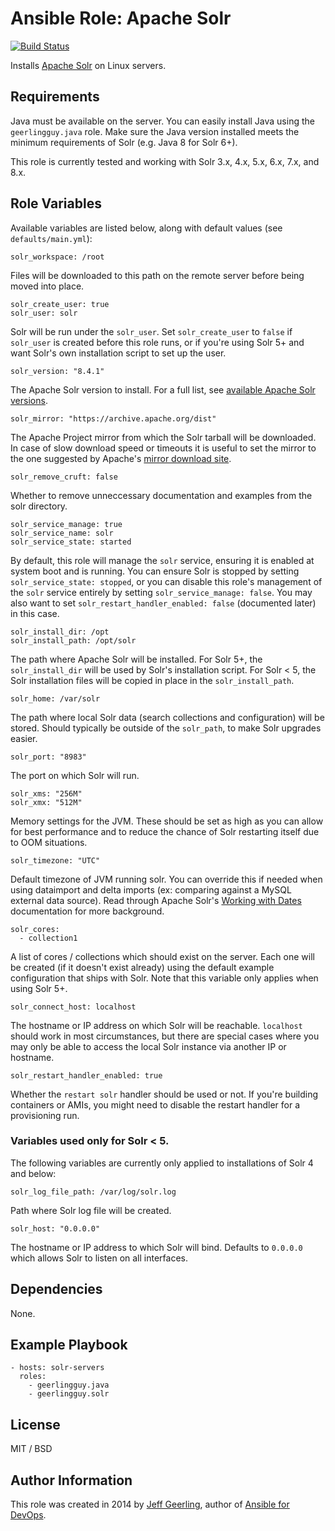 # Ansible Role: Apache Solr

[![Build Status](https://travis-ci.org/geerlingguy/ansible-role-solr.svg?branch=master)](https://travis-ci.org/geerlingguy/ansible-role-solr)

Installs [Apache Solr](http://lucene.apache.org/solr/) on Linux servers.

## Requirements

Java must be available on the server. You can easily install Java using the `geerlingguy.java` role. Make sure the Java version installed meets the minimum requirements of Solr (e.g. Java 8 for Solr 6+).

This role is currently tested and working with Solr 3.x, 4.x, 5.x, 6.x, 7.x, and 8.x.

## Role Variables

Available variables are listed below, along with default values (see `defaults/main.yml`):

    solr_workspace: /root

Files will be downloaded to this path on the remote server before being moved into place.

    solr_create_user: true
    solr_user: solr

Solr will be run under the `solr_user`. Set `solr_create_user` to `false` if `solr_user` is created before this role runs, or if you're using Solr 5+ and want Solr's own installation script to set up the user.

    solr_version: "8.4.1"

The Apache Solr version to install. For a full list, see [available Apache Solr versions](http://archive.apache.org/dist/lucene/solr/).

    solr_mirror: "https://archive.apache.org/dist"

The Apache Project mirror from which the Solr tarball will be downloaded. In case of slow download speed or timeouts it is useful to set the mirror to the one suggested by Apache's [mirror download site](https://www.apache.org/dyn/closer.cgi/lucene/solr/).

    solr_remove_cruft: false

Whether to remove unneccessary documentation and examples from the solr directory.

    solr_service_manage: true
    solr_service_name: solr
    solr_service_state: started

By default, this role will manage the `solr` service, ensuring it is enabled at system boot and is running. You can ensure Solr is stopped by setting `solr_service_state: stopped`, or you can disable this role's management of the `solr` service entirely by setting `solr_service_manage: false`. You may also want to set `solr_restart_handler_enabled: false` (documented later) in this case.

    solr_install_dir: /opt
    solr_install_path: /opt/solr

The path where Apache Solr will be installed. For Solr 5+, the `solr_install_dir` will be used by Solr's installation script. For Solr < 5, the Solr installation files will be copied in place in the `solr_install_path`.

    solr_home: /var/solr

The path where local Solr data (search collections and configuration) will be stored. Should typically be outside of the `solr_path`, to make Solr upgrades easier.

    solr_port: "8983"

The port on which Solr will run.

    solr_xms: "256M"
    solr_xmx: "512M"

Memory settings for the JVM. These should be set as high as you can allow for best performance and to reduce the chance of Solr restarting itself due to OOM situations.

    solr_timezone: "UTC"

Default timezone of JVM running solr. You can override this if needed when using dataimport and delta imports (ex: comparing against a MySQL external data source). Read through Apache Solr's [Working with Dates](https://cwiki.apache.org/confluence/display/solr/Working+with+Dates) documentation for more background.

    solr_cores:
      - collection1

A list of cores / collections which should exist on the server. Each one will be created (if it doesn't exist already) using the default example configuration that ships with Solr. Note that this variable only applies when using Solr 5+.

    solr_connect_host: localhost

The hostname or IP address on which Solr will be reachable. `localhost` should work in most circumstances, but there are special cases where you may only be able to access the local Solr instance via another IP or hostname.

    solr_restart_handler_enabled: true

Whether the `restart solr` handler should be used or not. If you're building containers or AMIs, you might need to disable the restart handler for a provisioning run.

### Variables used only for Solr < 5.

The following variables are currently only applied to installations of Solr 4 and below:

    solr_log_file_path: /var/log/solr.log

Path where Solr log file will be created.

    solr_host: "0.0.0.0"

The hostname or IP address to which Solr will bind. Defaults to `0.0.0.0` which allows Solr to listen on all interfaces.

## Dependencies

None.

## Example Playbook

    - hosts: solr-servers
      roles:
        - geerlingguy.java
        - geerlingguy.solr

## License

MIT / BSD

## Author Information

This role was created in 2014 by [Jeff Geerling](https://www.jeffgeerling.com/), author of [Ansible for DevOps](https://www.ansiblefordevops.com/).
